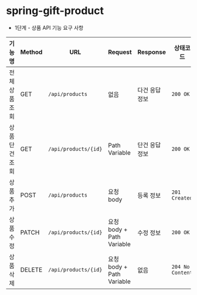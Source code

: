 # spring-gift-product

- 1단계 - 상품 API 기능 요구 사항

| 기능명      | Method | URL                              | Request                 | Response                    | 상태코드             |
| -------- | ------ | -------------------------------- |-------------------------| --------------------------- | ---------------- |
| 전체 상품 조회 | GET    | `/api/products`              | 없음                      | 다건 응답 정보 | `200 OK`         |
| 상품 단건 조회 | GET    | `/api/products/{id}` | Path Variable           | 단건 응답 정보       | `200 OK`         |
| 상품 추가    | POST   | `/api/products`              | 요청 body                 | 등록 정보       | `201 Created`    |
| 상품 수정    | PATCH  | `/api/products/{id}` | 요청 body + Path Variable | 수정 정보       | `200 OK`         |
| 상품 삭제    | DELETE | `/api/products/{id}` | 요청 body + Path Variable | 없음                          | `204 No Content` |
